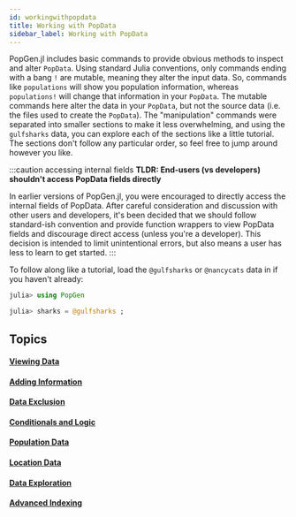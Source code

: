 ```yaml
---
id: workingwithpopdata
title: Working with PopData
sidebar_label: Working with PopData
---
```


PopGen.jl includes basic commands to provide obvious methods to inspect and alter `PopData`. Using standard Julia conventions, only commands ending with a bang `!` are mutable, meaning they alter the input data. So, commands like `populations` will show you population information, whereas `populations!` will change that information in your `PopData`. The mutable commands here alter the data in your `PopData`, but not the source data (i.e. the files used to create the `PopData`). The "manipulation" commands were separated into smaller sections to make it less overwhelming, and using the `gulfsharks` data, you can explore each of the sections like a little tutorial. The sections don't follow any particular order, so feel free to jump around however you like. 

:::caution accessing internal fields
**TLDR: End-users (vs developers) shouldn't access PopData fields directly**

In earlier versions of PopGen.jl, you were encouraged to directly access the internal fields of PopData. After careful consideration
and discussion with other users and developers, it's been decided that we should follow standard-ish convention and provide function
wrappers to view PopData fields and discourage direct access (unless you're a developer). This decision is intended to limit unintentional
errors, but also means a user has less to learn to get started.
:::

To follow along like a tutorial, load the `@gulfsharks` or `@nancycats` data in if you haven't already:

```julia
julia> using PopGen

julia> sharks = @gulfsharks ;
```

## Topics
#### [Viewing Data](viewdata)
#### [Adding Information](addingdata)
#### [Data Exclusion](exclusion)
#### [Conditionals and Logic](conditionals)
#### [Population Data](populationdata)
#### [Location Data](locationdata)
#### [Data Exploration](dataexploration)
#### [Advanced Indexing](advancedindexing)
